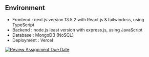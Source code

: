 ## Environment
- Frontend : next.js version 13.5.2 with React.js & tailwindcss, using TypeScript
- Backend : node.js least version with express.js, using JavaScript
- Database : MongoDB (NoSQL)
- Deployment : Vercel

[![Review Assignment Due Date](https://classroom.github.com/assets/deadline-readme-button-24ddc0f5d75046c5622901739e7c5dd533143b0c8e959d652212380cedb1ea36.svg)](https://classroom.github.com/a/nj0X2aoJ)
